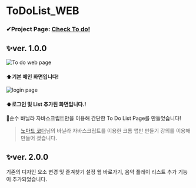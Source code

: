 # ToDoList_WEB
### ✔Project Page: [Check To do!](https://todolistweb.y00nmin.repl.co/)  

## ✨ver. 1.0.0  

![To do web page](https://user-images.githubusercontent.com/89017779/163716758-bfc03282-f297-4257-9ffc-e4bdc9dfda19.png)  
#### ⬆기본 메인 화면입니다!
![login page](https://user-images.githubusercontent.com/89017779/163717069-28e07f25-c0fb-4228-9041-bbf17de0ae19.png)   
#### ⬆로그인 및 List 추가된 화면입니다.!
 🤗순수 바닐라 자바스크립트만을 이용해 간단한 To Do List Page를 만들었습니다!  
>[노마드 코더](https://nomadcoders.co/javascript-for-beginners/lobby)님의 바닐라 자바스크립트를 이용한 크롬 앱만 만들기 강의를 이용해 만들어 졌습니다.

## ✨ver. 2.0.0

  
기존의 디자인 요소 변경 및 즐겨찾기 설정 웹 바로가기, 음악 플레이 리스트 추가 기능이 추가되었습니다. 
